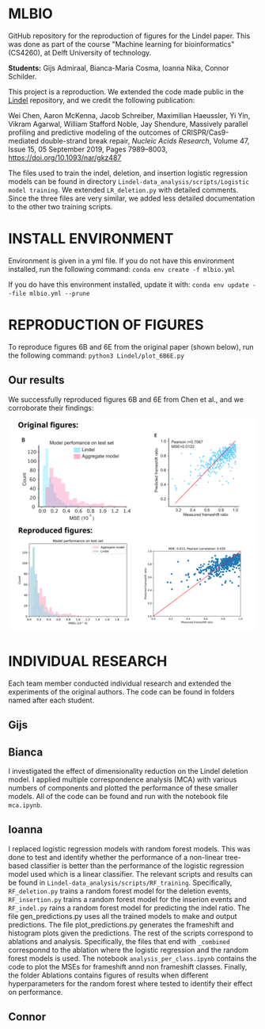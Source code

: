 # MLBIO
GitHub repository for the reproduction of figures for the Lindel paper. This was done as part of the course "Machine learning for bioinformatics" (CS4260), at Delft University of technology.

**Students:** Gijs Admiraal, Bianca-Maria Cosma, Ioanna Nika, Connor Schilder.

This project is a reproduction. We extended the code made public in the [Lindel](https://github.com/shendurelab/Lindel) repository, and we credit the following publication:

Wei Chen, Aaron McKenna, Jacob Schreiber, Maximilian Haeussler, Yi Yin, Vikram Agarwal, William Stafford Noble, Jay Shendure, Massively parallel profiling and predictive modeling of the outcomes of CRISPR/Cas9-mediated double-strand break repair, _Nucleic Acids Research_, Volume 47, Issue 15, 05 September 2019, Pages 7989–8003, https://doi.org/10.1093/nar/gkz487

The files used to train the indel, deletion, and insertion logistic regression models can be found in directory `Lindel-data_analysis/scripts/Logistic model training`. We extended `LR_deletion.py` with detailed comments. Since the three files are very similar, we added less detailed documentation to the other two training scripts.

# INSTALL ENVIRONMENT
Environment is given in a yml file. If you do not have this environment installed, run the following command:
`conda env create -f mlbio.yml`

If you do have this environment installed, update it with:
`conda env update --file mlbio.yml --prune`

# REPRODUCTION OF FIGURES
To reproduce figures 6B and 6E from the original paper (shown below), run the following command: `python3 Lindel/plot_6B6E.py`

## Our results

We successfully reproduced figures 6B and 6E from Chen et al., and we corroborate their findings:

![Model](results.png)



# INDIVIDUAL RESEARCH

Each team member conducted individual research and extended the experiments of the original authors. The code can be found in folders named after each student.

## Gijs

## Bianca
I investigated the effect of dimensionality reduction on the Lindel deletion model. I applied multiple correspondence analysis (MCA) with various numbers of components and plotted the performance of these smaller models. All of the code can be found and run with the notebook file `mca.ipynb`.

## Ioanna
I replaced logistic regression models with random forest models. This was done to test and identify whether the performance of a non-linear tree-based classifier is better than the performance of the logistic regression model used which is a linear classifier. The relevant scripts and results can be found in `Lindel-data_analysis/scripts/RF_training`. Specifically, `RF_deletion.py` trains a random forest model for the deletion events, `RF_insertion.py` trains a random forest model for the inserion events and `RF_indel.py` rains a random forest model for predicting the indel ratio. The file gen_predictions.py uses all the trained models to make and output predictions. The file plot_predictions.py generates the frameshift and histogram plots given the predictions. The rest of the scripts correspond to ablations and analysis. Specifically, the files that end with `_combined` corresponnd to the ablation where the logistic regression and the random forest models is used. The notebook `analysis_per_class.ipynb` contains the code to plot the MSEs for frameshift annd non frameshift classes. Finally, the folder Ablations contains figures of results when different hyperparameters for the random forest where tested to identify their effect on performance. 

## Connor
